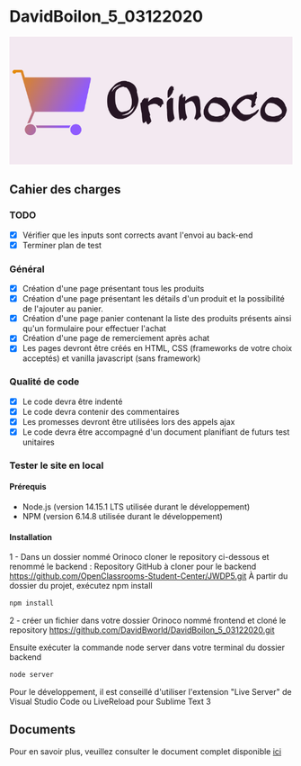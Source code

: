 # DavidBoilon_5_03122020

![homepage](https://github.com/DavidBworld/DavidBoilon_5_03122020/blob/main/images/logo.png)

## Cahier des charges

### TODO
- [x] Vérifier que les inputs sont corrects avant l'envoi au back-end
- [x] Terminer plan de test

### Général

- [x] Création d'une page présentant tous les produits
- [x] Création d'une page présentant les détails d'un produit et la possibilité de l'ajouter au panier.
- [x] Création d'une page panier contenant la liste des produits présents ainsi qu'un formulaire pour effectuer l'achat
- [x] Création d'une page de remerciement après achat
- [x] Les pages devront être créés en HTML, CSS (frameworks de votre choix acceptés) et vanilla javascript (sans framework)

### Qualité de code

- [x] Le code devra être indenté
- [x] Le code devra contenir des commentaires
- [x] Les promesses devront être utilisées lors des appels ajax
- [x] Le code devra être accompagné d'un document planifiant de futurs test unitaires

### Tester le site en local

#### Prérequis

- Node.js (version 14.15.1 LTS utilisée durant le développement)
- NPM (version 6.14.8 utilisée durant le développement)

#### Installation


1 - Dans un dossier nommé Orinoco cloner le repository ci-dessous et renommé le backend  :
Repository GitHub à cloner pour le backend
https://github.com/OpenClassrooms-Student-Center/JWDP5.git
À partir du dossier du projet, exécutez npm install
```cmd
npm install
```

2 - créer un fichier dans votre dossier Orinoco nommé frontend et cloné le repository
https://github.com/DavidBworld/DavidBoilon_5_03122020.git

Ensuite exécuter la commande node server dans votre terminal du dossier backend
```cmd
node server
```

Pour le développement, il est conseillé d'utiliser l'extension "Live Server" de Visual Studio Code ou LiveReload pour Sublime Text 3

## Documents

Pour en savoir plus, veuillez consulter le document complet disponible [ici](<https://s3-eu-west-1.amazonaws.com/course.oc-static.com/projects/DWJ_FR_P5/P5_Spe%CC%81cifications%20fonctionnelles%20Orinoco%20(2).pdf>)
